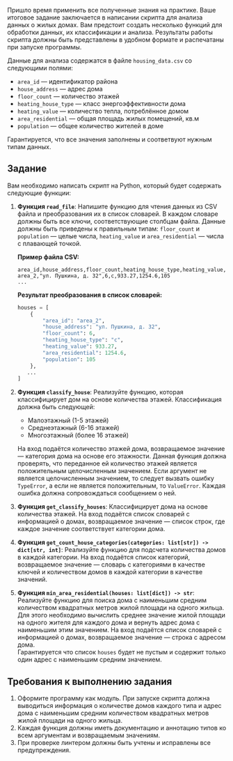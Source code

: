 

Пришло время применить все полученные знания на практике. Ваше итоговое задание заключается в написании скрипта для анализа данных о жилых домах. Вам предстоит создать несколько функций для обработки данных, их классификации и анализа. Результаты работы скрипта должны быть представлены в удобном формате и распечатаны при запуске программы.

Данные для анализа содержатся в файле `housing_data.csv` со следующими полями:
- `area_id` — идентификатор района
- `house_address` — адрес дома
- `floor_count` — количество этажей
- `heating_house_type` — класс энергоэффективности дома
- `heating_value` — количество тепла, потреблённое домом
- `area_residential` — общая площадь жилых помещений, кв.м
- `population` — общее количество жителей в доме

Гарантируется, что все значения заполнены и соответвуют нужным типам данных.

## Задание

Вам необходимо написать скрипт на Python, который будет содержать следующие функции:

1. **Функция `read_file`**:
   Напишите функцию для чтения данных из CSV файла и преобразования их в список словарей. В каждом словаре должны быть все ключи, соответствующие столбцам файла. Данные должны быть приведены к правильным типам: `floor_count` и `population` — целые числа, `heating_value` и `area_residential` — числа с плавающей точкой.

   **Пример файла CSV:**
   ```
   area_id,house_address,floor_count,heating_house_type,heating_value,area_residential,population
   area_2,"ул. Пушкина, д. 32",6,c,933.27,1254.6,105
   ...
   ```

   **Результат преобразования в список словарей:**
   ```python
   houses = [
       {
           "area_id": "area_2",
           "house_address": "ул. Пушкина, д. 32",
           "floor_count": 6,
           "heating_house_type": "c",
           "heating_value": 933.27,
           "area_residential": 1254.6,
           "population": 105
       },
      ...
   ]
   ```

2. **Функция `classify_house`**:
   Реализуйте функцию, которая классифицирует дом на основе количества этажей. Классификация должна быть следующей:
   - Малоэтажный (1-5 этажей)
   - Среднеэтажный (6-16 этажей)
   - Многоэтажный (более 16 этажей)
   
   На вход подаётся количество этажей дома, возвращаемое значение — категория дома на основе его этажности.
   Данная функция должна проверять, что переданное ей количество этажей является положительным целочисленным значением. Если аргумент не является целочисленным значением, то следует вызвать ошибку `TypeError`, а если не является положительным, то `ValueError`. Каждая ошибка должна сопровождаться сообщением о ней.

3. **Функция `get_classify_houses`**:
   Классифицирует дома на основе количества этажей. 
   На вход подаётся список словарей с информацией о домах, возвращаемое значение — список строк, где каждое значение соответствует категории дома.

4. **Функция `get_count_house_categories(categories: list[str]) -> dict[str, int]`**:
   Реализуйте функцию для подсчета количества домов в каждой категории. На вход подаётся список категорий, возвращаемое значение — словарь с категориями в качестве ключей и количеством домов в каждой категории в качестве значений.

5. **Функция `min_area_residential(houses: list[dict]) -> str`**:
   Реализуйте функцию для поиска дома с наименьшим средним количеством квадратных метров жилой площади на одного жильца. Для этого необходимо вычислить среднее значение жилой площади на одного жителя для каждого дома и вернуть адрес дома с наименьшим этим значением. 
   На вход подаётся список словарей с информацией о домах, возвращаемое значение — строка с адресом дома.  
   Гарантируется что список `houses` будет не пустым и содержит только один адрес с наименьшим средним значением.


## Требования к выполнению задания
1. Оформите программу как модуль. При запуске скрипта должна выводиться информация о количестве домов каждого типа и адрес дома с наименьшим средним количеством квадратных метров жилой площади на одного жильца.
2. Каждая функция должны иметь документацию и аннотацию типов ко всем аргументам и возвращаемым значениям.
3. При проверке линтером должны быть учтены и исправлены все предупреждения.

